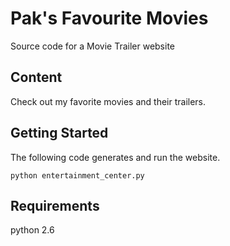 # Pak's Favourite Movies
Source code for a Movie Trailer website

## Content
Check out my favorite movies and their trailers.

## Getting Started

The following code generates and run the website.
```
python entertainment_center.py
```

## Requirements
python 2.6